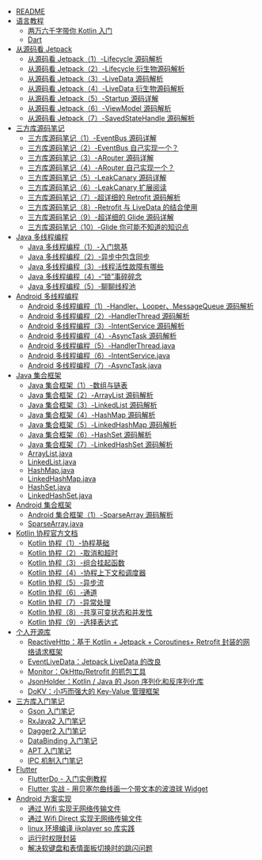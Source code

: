 * [README](README.md)
* [语言教程 ]()
	* [两万六千字带你 Kotlin 入门](kotlin/kotlin入门教程.md)
	* [Dart](dart/Dart入门教程.md)
* [从源码看 Jetpack]()
    * [从源码看 Jetpack（1）-Lifecycle 源码解析](jetpack/Lifecycle源码解析.md)
    * [从源码看 Jetpack（2）-Lifecycle 衍生物源码解析](jetpack/Lifecycle衍生.md)
    * [从源码看 Jetpack（3）-LiveData 源码解析](jetpack/LiveData源码解析.md)
    * [从源码看 Jetpack（4）-LiveData 衍生物源码解析](jetpack/LiveData衍生.md)
    * [从源码看 Jetpack（5）-Startup 源码详解](jetpack/Startup源码详解.md)
    * [从源码看 Jetpack（6）-ViewModel 源码解析](jetpack/ViewModel源码解析.md)
    * [从源码看 Jetpack（7）-SavedStateHandle 源码解析](jetpack/SavedStateHandle源码详解.md)
* [三方库源码笔记]()
    - [三方库源码笔记（1）-EventBus 源码详解](android_opensource/1-EventBus源码详解.md)
    - [三方库源码笔记（2）-EventBus 自己实现一个？](android_opensource/2-EventBus自己实现一个？.md)
    - [三方库源码笔记（3）-ARouter 源码详解](android_opensource/3-ARouter源码详解.md)
    - [三方库源码笔记（4）-ARouter 自己实现一个？](android_opensource/4-ARouter自己实现一个？.md)
    - [三方库源码笔记（5）-LeakCanary 源码详解](android_opensource/5-LeakCanary源码详解.md)
    - [三方库源码笔记（6）-LeakCanary 扩展阅读](android_opensource/6-LeakCanary扩展阅读.md)
    - [三方库源码笔记（7）-超详细的 Retrofit 源码解析](android_opensource/7-超详细的Retrofit源码解析.md)
    - [三方库源码笔记（8）-Retrofit 与 LiveData 的结合使用](android_opensource/8-Retrofit与LiveData的结合使用.md)
    - [三方库源码笔记（9）-超详细的 Glide 源码详解](android_opensource/9-超详细的Glide源码详解.md)
    - [三方库源码笔记（10）-Glide 你可能不知道的知识点](android_opensource/10-Glide你可能不知道的知识点.md)
* [Java 多线程编程]()
	* [Java 多线程编程（1）-入门筑基](java_multithreading/1-入门筑基.md)
	* [Java 多线程编程（2）-异步中包含同步](java_multithreading/2-异步中包含同步.md)
	* [Java 多线程编程（3）-线程活性故障有哪些](java_multithreading/3-线程活性故障有哪些.md)
	* [Java 多线程编程（4）-“锁”事碎碎念](java_multithreading/4-“锁”事碎碎念.md)
	* [Java 多线程编程（5）-聊聊线程池](java_multithreading/5-聊聊线程池.md)
* [Android 多线程编程]()
	* [Android 多线程编程（1）-Handler、Looper、MessageQueue 源码解析](android_multithreading/Android多线程之Handler、Looper与MessageQueue源码解析.md)
	* [Android 多线程编程（2）-HandlerThread 源码解析](android_multithreading/Android多线程之HandlerThread源码解析.md)
	* [Android 多线程编程（3）-IntentService 源码解析](android_multithreading/Android多线程之IntentService源码解析.md)
	* [Android 多线程编程（4）-AsyncTask 源码解析](android_multithreading/Android多线程之AsyncTask源码解析.md)
	* [Android 多线程编程（5）-HandlerThread.java](android_multithreading/HandlerThread.md)
	* [Android 多线程编程（6）-IntentService.java](android_multithreading/IntentService.md)
	* [Android 多线程编程（7）-AsyncTask.java](android_multithreading/AsyncTask.md)
* [Java 集合框架]()
	* [Java 集合框架（1）-数组与链表](java_collections/Java集合框架源码解析之数组与链表.md)
	* [Java 集合框架（2）-ArrayList 源码解析](java_collections/Java集合框架源码解析之ArrayList.md)
	* [Java 集合框架（3）-LinkedList 源码解析](java_collections/Java集合框架源码解析之LinkedList.md)
	* [Java 集合框架（4）-HashMap 源码解析](java_collections/Java集合框架源码解析之HashMap.md)
	* [Java 集合框架（5）-LinkedHashMap 源码解析](java_collections/Java集合框架源码解析之LinkedHashMap.md)
	* [Java 集合框架（6）-HashSet 源码解析](java_collections/Java集合框架源码解析之HashSet.md)
	* [Java 集合框架（7）-LinkedHashSet 源码解析](java_collections/Java集合框架源码解析之LinkedHashSet.md)
	* [ArrayList.java](java_collections/ArrayList.md)
	* [LinkedList.java](java_collections/LinkedList.md)
	* [HashMap.java](java_collections/HashMap.md)
	* [LinkedHashMap.java](java_collections/LinkedHashMap.md)
	* [HashSet.java](java_collections/HashSet.md)
	* [LinkedHashSet.java](java_collections/LinkedHashSet.md)
* [Android 集合框架]()
	* [Android 集合框架（1）-SparseArray 源码解析](android_collections/SparseArray源码解析.md)
	* [SparseArray.java](android_collections/SparseArray.md)
* [Kotlin 协程官方文档]()
	* [Kotlin 协程（1）-协程基础](kotlin_coroutine/1-协程基础.md)
	* [Kotlin 协程（2）-取消和超时](/kotlin_coroutine/2-取消和超时.md)
	* [Kotlin 协程（3）-组合挂起函数](kotlin_coroutine/3-组合挂起函数.md)
	* [Kotlin 协程（4）-协程上下文和调度器](kotlin_coroutine/4-协程上下文和调度器.md)
	* [Kotlin 协程（5）-异步流](kotlin_coroutine/5-异步流.md)
	* [Kotlin 协程（6）-通道](kotlin_coroutine/6-通道.md)
	* [Kotlin 协程（7）-异常处理](kotlin_coroutine/7-异常处理.md)
	* [Kotlin 协程（8）-共享可变状态和并发性](kotlin_coroutine/8-共享可变状态和并发性.md)
	* [Kotlin 协程（9）-选择表达式](kotlin_coroutine/9-选择表达式.md)
* [个人开源库]()
    * [ReactiveHttp：基于 Kotlin + Jetpack + Coroutines+ Retrofit 封装的网络请求框架](https://github.com/leavesC/ReactiveHttp)
    * [EventLiveData：Jetpack LiveData 的改良](https://github.com/leavesC/EventLiveData)
    * [Monitor：OkHttp/Retrofit 的抓包工具](https://github.com/leavesC/Monitor)
    * [JsonHolder：Kotlin / Java 的 Json 序列化和反序列化库](https://github.com/leavesC/JsonHolder)
	* [DoKV：小巧而强大的 Key-Value 管理框架](https://github.com/leavesC/DoKV)
* [三方库入门笔记 ]()
	* [Gson 入门笔记](android/Gson使用详解.md)
	* [RxJava2 入门笔记](android/RxJava2入门详细笔记.md)
	* [Dagger2 入门笔记](https://github.com/leavesC/Dagger2Samples)
	* [DataBinding 入门笔记](https://github.com/leavesC/DataBindingSamples)
	* [APT 入门笔记](https://github.com/leavesC/DoKV)
	* [IPC 机制入门笔记](https://github.com/leavesC/IPCSamples)
* [Flutter]()
	* [FlutterDo - 入门实例教程](https://github.com/leavesC/flutter_do)
	* [Flutter 实战 - 用贝塞尔曲线画一个带文本的波浪球 Widget](https://juejin.im/post/5db5c03a6fb9a0208668e4f3)
* [Android 方案实现]()
	* [通过 Wifi 实现无网络传输文件](https://github.com/leavesC/WifiFileTransfer)
	* [通过 Wifi Direct 实现无网络传输文件](https://github.com/leavesC/WifiP2P)
	* [linux 环境编译 ijkplayer so 库实践](https://github.com/leavesC/ijkplayer-so-extend)
	* [运行时权限封装](https://github.com/leavesC/PermissionSteward)
	* [解决软键盘和表情面板切换时的跳闪问题](https://github.com/leavesC/Keyboard)